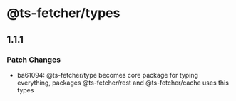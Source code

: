 # @ts-fetcher/types

## 1.1.1

### Patch Changes

- ba61094: @ts-fetcher/type becomes core package for typing everything, packages @ts-fetcher/rest and @ts-fetcher/cache uses this types
